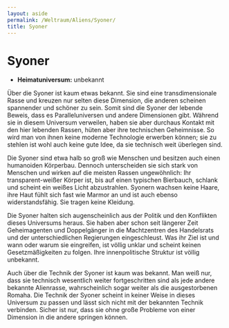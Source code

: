 ```yaml
---
layout: aside
permalink: /Weltraum/Aliens/Syoner/
title: Syoner
---
```


# Syoner

- **Heimatuniversum:** unbekannt

Über die Syoner ist kaum etwas bekannt. Sie sind eine transdimensionale Rasse und kreuzen nur selten diese Dimension, die anderen scheinen spannender und schöner zu sein. Somit sind die Syoner der lebende Beweis, dass es Paralleluniversen und andere Dimensionen gibt. Während sie in diesem Universum verweilen, haben sie aber durchaus Kontakt mit den hier lebenden Rassen, hüten aber ihre technischen Geheimnisse. So wird man von ihnen keine moderne Technologie erwerben können; sie zu stehlen ist wohl auch keine gute Idee, da sie technisch weit überlegen sind.

Die Syoner sind etwa halb so groß wie Menschen und besitzen auch einen humanoiden Körperbau. Dennoch unterscheiden sie sich stark von Menschen und wirken auf die meisten Rassen ungewöhnlich: Ihr transparent-weißer Körper ist, bis auf einen typischen Bierbauch, schlank und scheint ein weißes Licht abzustrahlen. Syonern wachsen keine Haare, ihre Haut fühlt sich fast wie Marmor an und ist auch ebenso widerstandsfähig. Sie tragen keine Kleidung.

Die Syoner halten sich augenscheinlich aus der Politik und den Konflikten dieses Universums heraus. Sie haben aber schon seit längerer Zeit Geheimagenten und Doppelgänger in die Machtzentren des Handelsrats und der unterschiedlichen Regierungen eingeschleust. Was ihr Ziel ist und wann oder warum sie eingreifen, ist völlig unklar und scheint keinen Gesetzmäßigkeiten zu folgen. Ihre innenpolitische Struktur ist völlig unbekannt.

Auch über die Technik der Syoner ist kaum was bekannt. Man weiß nur, dass sie technisch wesentlich weiter fortgeschritten sind als jede andere bekannte Alienrasse, wahrscheinlich sogar weiter als die ausgestorbenen Romaha. Die Technik der Syoner scheint in keiner Weise in dieses Universum zu passen und lässt sich nicht mit der bekannten Technik verbinden. Sicher ist nur, dass sie ohne große Probleme von einer Dimension in die andere springen können.
